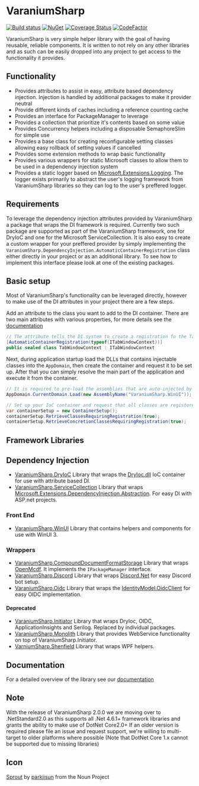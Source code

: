 # VaraniumSharp

[![Build status](https://ci.appveyor.com/api/projects/status/vgyue0pbd6fqant0/branch/master?svg=true)](https://ci.appveyor.com/project/DeadlyEmbrace/varaniumsharp/branch/master)
[![NuGet](https://img.shields.io/nuget/v/VaraniumSharp.svg)](https://www.nuget.org/packages/VaraniumSharp/)
[![Coverage Status](https://coveralls.io/repos/github/NinetailLabs/VaraniumSharp/badge.svg?branch=master)](https://coveralls.io/github/NinetailLabs/VaraniumSharp?branch=master)
[![CodeFactor](https://www.codefactor.io/repository/github/ninetaillabs/varaniumsharp/badge)](https://www.codefactor.io/repository/github/ninetaillabs/varaniumsharp)

VaraniumSharp is very simple helper library with the goal of having reusable, reliable components.
It is written to not rely on any other libraries and as such can be easily dropped into any project to get access to the functionality it provides.

## Functionality
- Provides attributes to assist in easy, attribute based dependency injection. Injection is handled by additional packages to make it provider neutral
- Provide different kinds of caches including a reference counting cache
- Provides an interface for PackageManager to leverage
- Provides a collection that prioritize it's contents based on some value
- Provides Concurrency helpers including a disposable SemaphoreSlim for simple use
- Provides a base class for creating reconfigurable setting classes allowing easy rollback of setting values if cancelled
- Provides some extension methods to wrap basic functionality
- Provides various wrappers for static Microsoft classes to allow them to be used in a dependency injection system
- Provides a static logger based on [Microsoft.Extensions.Logging](https://www.nuget.org/packages/Microsoft.Extensions.Logging). The logger exists primarily to abstract the user's logging framework from VaraniumSharp libraries so they can log to the user's preffered logger.

## Requirements
To leverage the dependency injection attributes provided by VaraniumSharp a package that wraps the DI framework is required.
Currently two such package are supported as part of the VaraniumSharp framework, one for DryIoC and one for the Microsoft ServiceCollection.
It is also easy to create a custom wrapper for your preffered provider by simply implementing the `VaraniumSharp.DependencyInjection.AutomaticContainerRegistration` class either directly in your project or as an additional library.
To see how to implement this interface please look at one of the existing packages.

## Basic setup
Most of VaraniumSharp's functionality can be leveraged directly, however to make use of the DI attributes in your project there are a few steps.

Add an attribute to the class you want to add to the DI container.
There are two main attributes with various properties, for more details see the [documentation](https://ninetaillabs.github.io/VaraniumSharp/api/VaraniumSharp.Attributes.html)
```csharp
// The attribute tells the DI system to create a registration fo the TabWindowContext for the interface ITabWindowContext
[AutomaticContainerRegistration(typeof(ITabWindowContext))]
public sealed class TabWindowContext : ITabWindowContext
```

Next, during application startup load the DLLs that contains injectable classes into the `AppDomain`, then create the container and request it to be set up.
After that you can simply resolve the main part of the application and execute it from the container.
```csharp
// It is required to pre-load the assemblies that are auto-injected by VaraniumSharp otherwise their injections won't be picked up
AppDomain.CurrentDomain.Load(new AssemblyName("VaraniumSharp.WinUI"));

// Set up your IoC container and request that all classes are registered
var containerSetup = new ContainerSetup();
containerSetup.RetrieveClassesRequiringRegistration(true);
containerSetup.RetrieveConcretionClassesRequiringRegistration(true);
```

## Framework Libraries
## Dependency Injection
- [VaraniumSharp.DryIoC](https://www.nuget.org/packages/VaraniumSharp.DryIoc) Library that wraps the [DryIoc.dll](https://www.nuget.org/packages/DryIoc.dll/) IoC container for use with attribute based DI.
- [VaraniumSharp.ServiceCollection](https://www.nuget.org/packages/VaraniumSharp.ServiceCollection) Library that wraps [Microsoft.Extensions.DependencyInjection.Abstraction](https://www.nuget.org/packages/Microsoft.Extensions.DependencyInjection.Abstractions/). For easy DI with ASP.net projects.

### Front End
- [VaraniumSharp.WinUI](https://www.nuget.org/packages/VaraniumSharp.WinUI) Library that contains helpers and components for use with WinUI 3.

### Wrappers
- [VaraniumSharp.CompoundDocumentFormatStorage](https://www.nuget.org/packages/VaraniumSharp.CompoundDocumentFormatStorage) Library that wraps [OpenMcdf](https://www.nuget.org/packages/OpenMcdf/). It implements the `IPackageManager` interface.
- [VaraniumSharp.Discord](https://www.nuget.org/packages/VaraniumSharp.Discord) Library that wraps [Discord.Net](https://www.nuget.org/packages/Discord.Net) for easy Discord bot setup.
- [VaraniumSharp.Oidc](https://www.nuget.org/packages/VaraniumSharp.Oidc) Library that wraps the [IdentityModel.OidcClient](https://www.nuget.org/packages/IdentityModel.OidcClient/) for easy OIDC implementation.

#### Deprecated
- [VaraniumSharp.Initiator](https://www.nuget.org/packages/VaraniumSharp.Initiator) Library that wraps DryIoc, OIDC, ApplicationInsights and Serilog. Replaced by individual packages.
- [VaraniumSharp.Monolith](https://github.com/NinetailLabs/VaraniumSharp.Monolith) Library that provides WebService functionality on top of VaraniumSharp.Initiator.
- [VarniumSharp.Shenfield](https://www.nuget.org/packages/VaraniumSharp.Shenfield) Library that wraps WPF helpers.

## Documentation
For a detailed overview of the library see our [documentation](https://ninetaillabs.github.io/VaraniumSharp/index.html)

## Note
With the release of VaraniumSharp 2.0.0 we are moving over to .NetStandard2.0 as this supports all .Net 4.6.1+ framework libraries and grants the ability to make use of DotNet Core2.0+
If an older version is required please file an issue and request support, we're willing to multi-target to older platforms where possible (Note that DotNet Core 1.x cannot be supported due to missing libraries)

## Icon
[Sprout](https://thenounproject.com/term/sprout/607325/) by [parkjisun](https://thenounproject.com/naripuru/) from the Noun Project